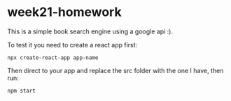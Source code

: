 # week21-homework

This is a simple book search engine using a google api :). </br>

To test it you need to create a react app first:
```
npx create-react-app app-name
```
Then direct to your app and replace the src folder with the one I have, then run:
```
npm start
```

